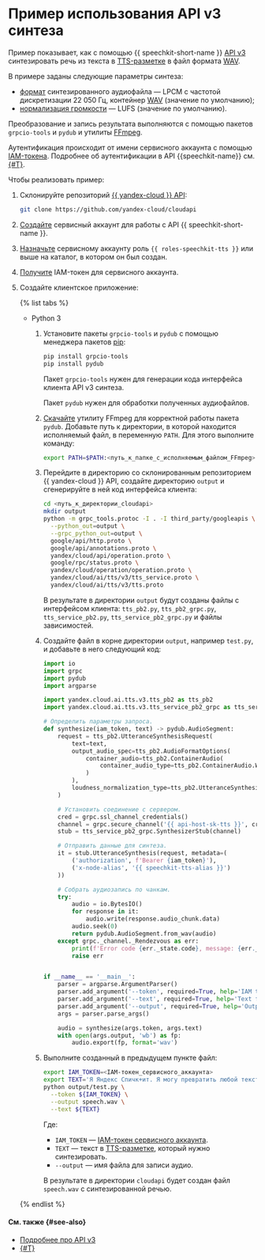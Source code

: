 # Пример использования API v3 синтеза

Пример показывает, как с помощью {{ speechkit-short-name }} [API v3](../../tts-v3/api-ref/grpc/) синтезировать речь из текста в [TTS-разметке](../tts-markup.md) в файл формата [WAV](https://ru.wikipedia.org/wiki/WAV).

В примере заданы следующие параметры синтеза:
* [формат](../../formats.md) синтезированного аудиофайла — LPCM с частотой дискретизации 22 050 Гц, контейнер [WAV](https://ru.wikipedia.org/wiki/WAV) (значение по умолчанию);
* [нормализация громкости](../index.md#volume) — LUFS (значение по умолчанию).

Преобразование и запись результата выполняются с помощью пакетов `grpcio-tools` и `pydub` и утилиты [FFmpeg](https://ffmpeg.org/).

Аутентификация происходит от имени сервисного аккаунта с помощью [IAM-токена](../../../iam/concepts/authorization/iam-token.md). Подробнее об аутентификации в API {{speechkit-name}} см. [{#T}](../../concepts/auth.md).

Чтобы реализовать пример:

1. Склонируйте репозиторий [{{ yandex-cloud }} API](https://github.com/yandex-cloud/cloudapi):

    ```bash
    git clone https://github.com/yandex-cloud/cloudapi
    ```

1. [Создайте](../../../iam/operations/sa/create.md) сервисный аккаунт для работы с API {{ speechkit-short-name }}.
1. [Назначьте](../../../iam/operations/sa/assign-role-for-sa.md) сервисному аккаунту роль `{{ roles-speechkit-tts }}` или выше на каталог, в котором он был создан.
1. [Получите](../../../iam/operations/iam-token/create-for-sa.md) IAM-токен для сервисного аккаунта.
1. Создайте клиентское приложение:

    {% list tabs %}

    - Python 3

      1. Установите пакеты `grpcio-tools` и `pydub` с помощью менеджера пакетов [pip](https://pip.pypa.io/en/stable/):

          ```bash
          pip install grpcio-tools
          pip install pydub
          ```

          Пакет `grpcio-tools` нужен для генерации кода интерфейса клиента API v3 синтеза.

          Пакет `pydub` нужен для обработки полученных аудиофайлов.

      1. [Скачайте](https://www.ffmpeg.org/download.html) утилиту FFmpeg для корректной работы пакета `pydub`. Добавьте путь к директории, в которой находится исполняемый файл, в переменную `PATH`. Для этого выполните команду:

          ```bash
          export PATH=$PATH:<путь_к_папке_с_исполняемым_файлом_FFmpeg>
          ```

      1. Перейдите в директорию со склонированным репозиторием {{ yandex-cloud }} API, создайте директорию `output` и сгенерируйте в ней код интерфейса клиента:

          ```bash
          cd <путь_к_директории_cloudapi>
          mkdir output
          python -m grpc_tools.protoc -I . -I third_party/googleapis \
            --python_out=output \
            --grpc_python_out=output \
            google/api/http.proto \
            google/api/annotations.proto \
            yandex/cloud/api/operation.proto \
            google/rpc/status.proto \
            yandex/cloud/operation/operation.proto \
            yandex/cloud/ai/tts/v3/tts_service.proto \
            yandex/cloud/ai/tts/v3/tts.proto
          ```

          В результате в директории `output` будут созданы файлы с интерфейсом клиента: `tts_pb2.py`, `tts_pb2_grpc.py`, `tts_service_pb2.py`, `tts_service_pb2_grpc.py` и файлы зависимостей.

      1. Создайте файл в корне директории `output`, например `test.py`, и добавьте в него следующий код:

          ```python
          import io
          import grpc
          import pydub
          import argparse

          import yandex.cloud.ai.tts.v3.tts_pb2 as tts_pb2
          import yandex.cloud.ai.tts.v3.tts_service_pb2_grpc as tts_service_pb2_grpc

          # Определить параметры запроса. 
          def synthesize(iam_token, text) -> pydub.AudioSegment:
              request = tts_pb2.UtteranceSynthesisRequest(
                  text=text,
                  output_audio_spec=tts_pb2.AudioFormatOptions(
                      container_audio=tts_pb2.ContainerAudio(
                          container_audio_type=tts_pb2.ContainerAudio.WAV
                      )
                  ),
                  loudness_normalization_type=tts_pb2.UtteranceSynthesisRequest.LUFS
              )
    
              # Установить соединение с сервером.
              cred = grpc.ssl_channel_credentials()
              channel = grpc.secure_channel('{{ api-host-sk-tts }}', cred)
              stub = tts_service_pb2_grpc.SynthesizerStub(channel)

              # Отправить данные для синтеза.
              it = stub.UtteranceSynthesis(request, metadata=(
                  ('authorization', f'Bearer {iam_token}'),
                  ('x-node-alias', '{{ speechkit-tts-alias }}')
              ))

              # Собрать аудиозапись по чанкам.
              try:
                  audio = io.BytesIO()
                  for response in it:
                      audio.write(response.audio_chunk.data)
                  audio.seek(0)
                  return pydub.AudioSegment.from_wav(audio)
              except grpc._channel._Rendezvous as err:
                  print(f'Error code {err._state.code}, message: {err._state.details}')
                  raise err


          if __name__ == '__main__':
              parser = argparse.ArgumentParser()
              parser.add_argument('--token', required=True, help='IAM token')
              parser.add_argument('--text', required=True, help='Text for synthesis')
              parser.add_argument('--output', required=True, help='Output file')
              args = parser.parse_args()
    
              audio = synthesize(args.token, args.text)
              with open(args.output, 'wb') as fp:
                  audio.export(fp, format='wav')
          ```

      1. Выполните созданный в предыдущем пункте файл:

          ```bash
          export IAM_TOKEN=<IAM-токен_сервисного_аккаунта>
          export TEXT='Я Яндекс Спичк+ит. Я могу превратить любой текст в речь. Теперь и в+ы — можете!'
          python output/test.py \
            --token ${IAM_TOKEN} \
            --output speech.wav \
            --text ${TEXT}
          ```

          Где:

          * `IAM_TOKEN` — [IAM-токен сервисного аккаунта](../../../iam/concepts/authorization/iam-token.md).
          * `TEXT` — текст в [TTS-разметке](../tts-markup.md), который нужно синтезировать.
          * `--output` — имя файла для записи аудио.

          В результате в директории `cloudapi` будет создан файл `speech.wav` с синтезированной речью.

    {% endlist %}

#### См. также {#see-also}

* [Подробнее про API v3](../../tts-v3/api-ref/grpc/)
* [{#T}](../../concepts/auth.md)